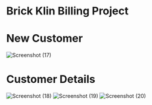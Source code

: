 # Brick Klin Billing Project
# New Customer
![Screenshot (17)](https://user-images.githubusercontent.com/59595534/94453692-9afb8e00-01ce-11eb-8937-d4f478624ec8.png)
# Customer Details
![Screenshot (18)](https://user-images.githubusercontent.com/59595534/94453808-bd8da700-01ce-11eb-8da4-583464cc95ff.png)
![Screenshot (19)](https://user-images.githubusercontent.com/59595534/94453871-d1d1a400-01ce-11eb-8ee3-01dec06b3661.png)
![Screenshot (20)](https://user-images.githubusercontent.com/59595534/94453918-e44bdd80-01ce-11eb-8992-86323f9f6209.png)

